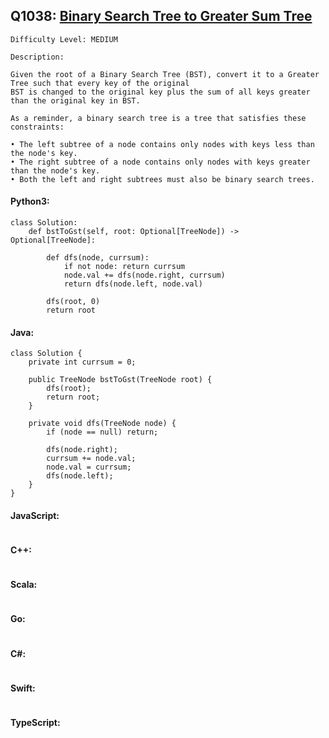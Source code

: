## Q1038: [Binary Search Tree to Greater Sum Tree](https://leetcode.com/problems/binary-search-tree-to-greater-sum-tree/)

```
Difficulty Level: MEDIUM
```

```
Description:

Given the root of a Binary Search Tree (BST), convert it to a Greater Tree such that every key of the original
BST is changed to the original key plus the sum of all keys greater than the original key in BST.

As a reminder, a binary search tree is a tree that satisfies these constraints:

• The left subtree of a node contains only nodes with keys less than the node's key.
• The right subtree of a node contains only nodes with keys greater than the node's key.
• Both the left and right subtrees must also be binary search trees.
```

#### Python3:

```
class Solution:
    def bstToGst(self, root: Optional[TreeNode]) -> Optional[TreeNode]:

        def dfs(node, currsum):
            if not node: return currsum
            node.val += dfs(node.right, currsum)
            return dfs(node.left, node.val) 

        dfs(root, 0)
        return root
```

#### Java:

```
class Solution {
    private int currsum = 0;

    public TreeNode bstToGst(TreeNode root) {
        dfs(root);
        return root;
    }

    private void dfs(TreeNode node) {
        if (node == null) return;

        dfs(node.right);
        currsum += node.val;
        node.val = currsum;
        dfs(node.left);
    }
}
```

#### JavaScript:

```

```

#### C++:

```

```

#### Scala:

```

```

#### Go:

```

```

#### C#:

```

```

#### Swift:

```

```

#### TypeScript:

```

```